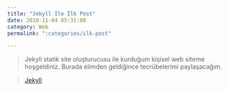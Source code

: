 ```yaml
---
title: "Jekyll İle İlk Post"
date: 2018-11-04 05:31:00
category: Web
permalink: ":categories/ilk-post"

---
```



> Jekyll statik site oluşturucusu ile kurduğum kişisel web siteme hoşgeldiniz. Burada elimden geldiğince tecrübelerimi paylaşacağım.
>

>
>  [Jekyll](https://jekyllrb.com/)
